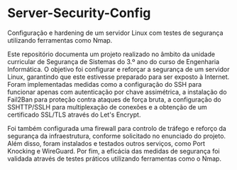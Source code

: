 # Server-Security-Config
Configuração e hardening de um servidor Linux com testes de segurança utilizando ferramentas como Nmap.

Este repositório documenta um projeto realizado no âmbito da unidade curricular de Segurança de Sistemas do 3.º ano do curso de Engenharia Informática. O objetivo foi configurar e reforçar a segurança de um servidor Linux, garantindo que este estivesse preparado para ser exposto à Internet. Foram implementadas medidas como a configuração do SSH para funcionar apenas com autenticação por chave assimétrica, a instalação do Fail2Ban para proteção contra ataques de força bruta, a configuração do SSHTTP/SSLH para multiplexação de conexões e a obtenção de um certificado SSL/TLS através do Let's Encrypt.

Foi também configurada uma firewall para controlo de tráfego e reforço da segurança da infraestrutura, conforme solicitado no enunciado do projeto. Além disso, foram instalados e testados outros serviços, como Port Knocking e WireGuard. Por fim, a eficácia das medidas de segurança foi validada através de testes práticos utilizando ferramentas como o Nmap.
